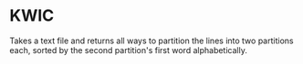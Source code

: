 # KWIC
Takes a text file and returns all ways to partition the lines into two
partitions each, sorted by the second partition's first word alphabetically.
